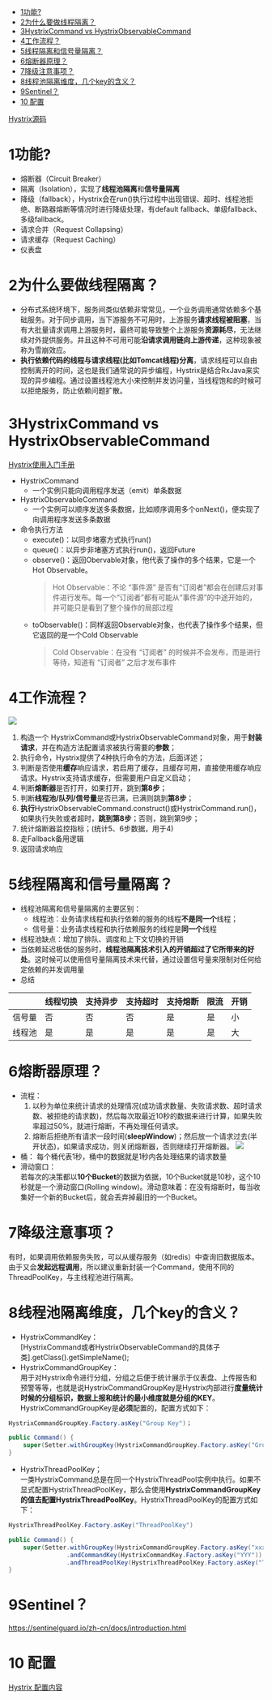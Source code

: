 <!-- TOC -->

- [1功能?](#1功能)
- [2为什么要做线程隔离？](#2为什么要做线程隔离)
- [3HystrixCommand vs HystrixObservableCommand](#3hystrixcommand-vs-hystrixobservablecommand)
- [4工作流程？](#4工作流程)
- [5线程隔离和信号量隔离？](#5线程隔离和信号量隔离)
- [6熔断器原理？](#6熔断器原理)
- [7降级注意事项？](#7降级注意事项)
- [8线程池隔离维度，几个key的含义？](#8线程池隔离维度几个key的含义)
- [9Sentinel？](#9sentinel)
- [10 配置](#10-配置)

<!-- /TOC -->

[Hystrix源码](https://blog.csdn.net/alex_xfboy/article/details/89844066)
# 1功能?
- 熔断器（Circuit Breaker）
- 隔离（Isolation），实现了**线程池隔离**和**信号量隔离**
- 降级（fallback），Hystrix会在run()执行过程中出现错误、超时、线程池拒绝、断路器熔断等情况时进行降级处理，有default fallback、单级fallback、多级fallback。
- 请求合并（Request Collapsing）
- 请求缓存（Request Caching）
- 仪表盘
# 2为什么要做线程隔离？
- 分布式系统环境下，服务间类似依赖非常常见，一个业务调用通常依赖多个基础服务。对于同步调用，当下游服务不可用时，上游服务**请求线程被阻塞**，当有大批量请求调用上游服务时，最终可能导致整个上游服务**资源耗尽**，无法继续对外提供服务。并且这种不可用可能**沿请求调用链向上游传递**，这种现象被称为雪崩效应。
- **执行依赖代码的线程与请求线程(比如Tomcat线程)分离**，请求线程可以自由控制离开的时间，这也是我们通常说的异步编程，Hystrix是结合RxJava来实现的异步编程。通过设置线程池大小来控制并发访问量，当线程饱和的时候可以拒绝服务，防止依赖问题扩散。
# 3HystrixCommand vs HystrixObservableCommand
[Hystrix使用入门手册](https://www.jianshu.com/p/b9af028efebb)
- HystrixCommand
    - 一个实例只能向调用程序发送（emit）单条数据
- HystrixObservableCommand
    - 一个实例可以顺序发送多条数据，比如顺序调用多个onNext()，便实现了向调用程序发送多条数据
- 命令执行方法
    - execute()：以同步堵塞方式执行run()
    - queue()：以异步非堵塞方式执行run()，返回Future
    - observe()：返回Obervable对象，他代表了操作的多个结果，它是一个Hot Observable。
        >Hot Observable：不论 “事件源” 是否有“订阅者”都会在创建后对事件进行发布。每一个“订阅者”都有可能从“事件源”的中途开始的，并可能只是看到了整个操作的局部过程
    - toObservable()：同样返回Observable对象，也代表了操作多个结果，但它返回的是一个Cold Observable
        >Cold Observable：在没有 “订阅者” 的时候并不会发布，而是进行等待，知道有 “订阅者” 之后才发布事件
# 4工作流程？
![](../picture/微服务/hystrix/1-工作流程.png)
1. 构造一个 HystrixCommand或HystrixObservableCommand对象，用于**封装请求**，并在构造方法配置请求被执行需要的**参数**；
2. 执行命令，Hystrix提供了4种执行命令的方法，后面详述；
3. 判断是否使用**缓存**响应请求，若启用了缓存，且缓存可用，直接使用缓存响应请求。Hystrix支持请求缓存，但需要用户自定义启动；
4. 判断**熔断器**是否打开，如果打开，跳到**第8步**；
5. 判断**线程池/队列/信号量**是否已满，已满则跳到**第8步**；
6. **执行**HystrixObservableCommand.construct()或HystrixCommand.run()，如果执行失败或者超时，**跳到第8步**；否则，跳到第9步；
7. 统计熔断器监控指标；(统计5、6步数据，用于4)
8. 走Fallback备用逻辑
9. 返回请求响应
# 5线程隔离和信号量隔离？
- 线程池隔离和信号量隔离的主要区别：
    - 线程池：业务请求线程和执行依赖的服务的线程**不是同一个**线程；
    - 信号量：业务请求线程和执行依赖服务的线程是**同一个**线程
- 线程池缺点：增加了排队、调度和上下文切换的开销
- 当依赖延迟极低的服务时，**线程池隔离技术引入的开销超过了它所带来的好处**。这时候可以使用信号量隔离技术来代替，通过设置信号量来限制对任何给定依赖的并发调用量
- 总结      

||线程切换|支持异步|支持超时|支持熔断|限流|开销|
|-|-|-|-|-|-|-|
|信号量|否|否|否|是|是|小|
|线程池|是|是|是|是|是|大|
# 6熔断器原理？
- 流程：  
    1. 以秒为单位来统计请求的处理情况(成功请求数量、失败请求数、超时请求数、被拒绝的请求数)，然后每次取最近10秒的数据来进行计算，如果失败率超过50%，就进行熔断，不再处理任何请求。
    2.  熔断后拒绝所有请求一段时间(**sleepWindow**)；然后放一个请求过去(半开状态)，如果请求成功，则关闭熔断器，否则继续打开熔断器。
![](../picture/微服务/hystrix/2-熔断器.png)
- 桶：
每个桶代表1秒，桶中的数据就是1秒内各处理结果的请求数量
- 滑动窗口：  
若每次的决策都以**10个Bucket**的数据为依据，10个Bucket就是10秒，这个10秒就是一个滑动窗口(Rolling window)。滑动意味着：在没有熔断时，每当收集好一个新的Bucket后，就会丢弃掉最旧的一个Bucket。
# 7降级注意事项？
有时，如果调用依赖服务失败，可以从缓存服务（如redis）中查询旧数据版本。由于又会**发起远程调用**，所以建议重新封装一个Command，使用不同的ThreadPoolKey，与主线程池进行隔离。
# 8线程池隔离维度，几个key的含义？
- HystrixCommandKey：  
[HystrixCommand或者HystrixObservableCommand的具体子类].getClass().getSimpleName();
- HystrixCommandGroupKey：  
用于对Hystrix命令进行分组，分组之后便于统计展示于仪表盘、上传报告和预警等等，也就是说HystrixCommandGroupKey是Hystrix内部进行**度量统计时候的分组标识，数据上报和统计的最小维度就是分组的KEY**。HystrixCommandGroupKey是**必须**配置的，配置方式如下：
```java
HystrixCommandGroupKey.Factory.asKey("Group Key")；

public Command() {
    super(Setter.withGroupKey(HystrixCommandGroupKey.Factory.asKey("Group Key")));
}
```
- HystrixThreadPoolKey；  
一类HystrixCommand总是在同一个HystrixThreadPool实例中执行。如果不显式配置HystrixThreadPoolKey，那么会使用**HystrixCommandGroupKey的值去配置HystrixThreadPoolKey**。HystrixThreadPoolKey的配置方式如下：
```java
HystrixThreadPoolKey.Factory.asKey("ThreadPoolKey")

public Command() {
    super(Setter.withGroupKey(HystrixCommandGroupKey.Factory.asKey("xxx"))
                .andCommandKey(HystrixCommandKey.Factory.asKey("YYY"))
                .andThreadPoolKey(HystrixThreadPoolKey.Factory.asKey("ThreadPoolKey")));
}
```
# 9Sentinel？
https://sentinelguard.io/zh-cn/docs/introduction.html

# 10 配置
[Hystrix 配置内容](https://wiki.n.miui.com/pages/viewpage.action?pageId=34969752)